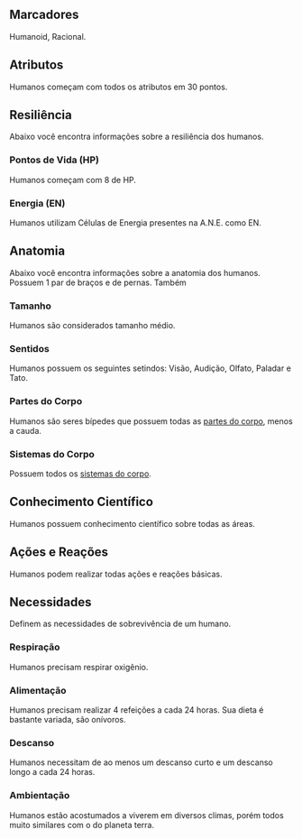 ## Marcadores
Humanoid, Racional.

## Atributos
Humanos começam com todos os atributos em 30 pontos.

## Resiliência
Abaixo você encontra informações sobre a resiliência dos humanos.

### Pontos de Vida (HP)
Humanos começam com 8 de HP.

### Energia (EN)
Humanos utilizam Células de Energia presentes na A.N.E. como EN.

## Anatomia
Abaixo você encontra informações sobre a anatomia dos humanos.
Possuem 1 par de braços e de pernas. Também 

### Tamanho
Humanos são considerados tamanho médio.

### Sentidos
Humanos possuem os seguintes setindos: Visão, Audição, Olfato, Paladar e Tato.

### Partes do Corpo
Humanos são seres bípedes que possuem todas as [partes do corpo](), menos a cauda. 

### Sistemas do Corpo
Possuem todos os [sistemas do corpo]().

## Conhecimento Científico
Humanos possuem conhecimento científico sobre todas as áreas.

## Ações e Reações
Humanos podem realizar todas ações e reações básicas.

## Necessidades
Definem as necessidades de sobrevivência de um humano.

### Respiração
Humanos precisam respirar oxigênio.

### Alimentação
Humanos precisam realizar 4 refeições a cada 24 horas. Sua dieta é bastante variada, são onívoros.

### Descanso
Humanos necessitam de ao menos um descanso curto e um descanso longo a cada 24 horas.

### Ambientação
Humanos estão acostumados a viverem em diversos climas, porém todos muito similares com o do planeta terra.


